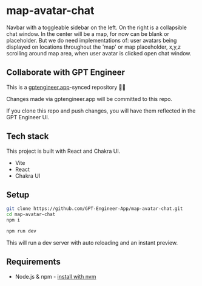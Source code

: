 # map-avatar-chat

Navbar with a toggleable sidebar on the left. On the right is a collapsible chat window. In the center will be a map, for now can be blank or placeholder. But we do need implementations of: user avatars being displayed on locations throughout the 'map' or map placeholder, x,y,z scrolling around map area, when user avatar is clicked open chat window.


## Collaborate with GPT Engineer

This is a [gptengineer.app](https://gptengineer.app)-synced repository 🌟🤖

Changes made via gptengineer.app will be committed to this repo.

If you clone this repo and push changes, you will have them reflected in the GPT Engineer UI.

## Tech stack

This project is built with React and Chakra UI.

- Vite
- React
- Chakra UI

## Setup

```sh
git clone https://github.com/GPT-Engineer-App/map-avatar-chat.git
cd map-avatar-chat
npm i
```

```sh
npm run dev
```

This will run a dev server with auto reloading and an instant preview.

## Requirements

- Node.js & npm - [install with nvm](https://github.com/nvm-sh/nvm#installing-and-updating)
